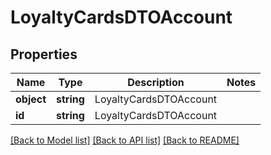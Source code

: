# LoyaltyCardsDTOAccount

## Properties
Name | Type | Description | Notes
------------ | ------------- | ------------- | -------------
**object** | **string** | LoyaltyCardsDTOAccount | 
**id** | **string** | LoyaltyCardsDTOAccount | 

[[Back to Model list]](../README.md#documentation-for-models) [[Back to API list]](../README.md#documentation-for-api-endpoints) [[Back to README]](../../README.md)


